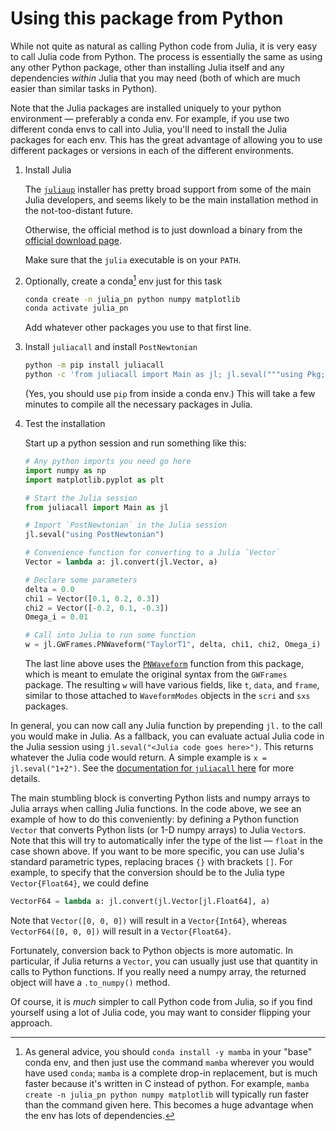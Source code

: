 # Using this package from Python

While not quite as natural as calling Python code from Julia, it is very easy
to call Julia code from Python.  The process is essentially the same as using
any other Python package, other than installing Julia itself and any
dependencies *within* Julia that you may need (both of which are much easier
than similar tasks in Python).

Note that the Julia packages are installed uniquely to your python environment
— preferably a conda env.  For example, if you use two different conda envs to
call into Julia, you'll need to install the Julia packages for each env.  This
has the great advantage of allowing you to use different packages or versions
in each of the different environments.

1. Install Julia
   
   The [`juliaup`](https://github.com/JuliaLang/juliaup) installer has pretty
   broad support from some of the main Julia developers, and seems likely to be
   the main installation method in the not-too-distant future.
   
   Otherwise, the official method is to just download a binary from the
   [official download page](https://julialang.org/downloads/).
   
   Make sure that the `julia` executable is on your `PATH`.
   
2. Optionally, create a conda[^1] env just for this task
   ```bash
   conda create -n julia_pn python numpy matplotlib
   conda activate julia_pn
   ```
   Add whatever other packages you use to that first line.

3. Install `juliacall` and install `PostNewtonian`
   ```bash
   python -m pip install juliacall
   python -c 'from juliacall import Main as jl; jl.seval("""using Pkg; Pkg.add("PostNewtonian")""")'
   ```
   (Yes, you should use `pip` from inside a conda env.)  This will take a few
   minutes to compile all the necessary packages in Julia.

4. Test the installation
   
   Start up a python session and run something like this:
   ```python
   # Any python imports you need go here
   import numpy as np
   import matplotlib.pyplot as plt
   
   # Start the Julia session
   from juliacall import Main as jl
   
   # Import `PostNewtonian` in the Julia session
   jl.seval("using PostNewtonian")

   # Convenience function for converting to a Julia `Vector`
   Vector = lambda a: jl.convert(jl.Vector, a)

   # Declare some parameters
   delta = 0.0
   chi1 = Vector([0.1, 0.2, 0.3])
   chi2 = Vector([-0.2, 0.1, -0.3])
   Omega_i = 0.01
   
   # Call into Julia to run some function
   w = jl.GWFrames.PNWaveform("TaylorT1", delta, chi1, chi2, Omega_i)
   ```
   The last line above uses the [`PNWaveform`](@ref) function from this
   package, which is meant to emulate the original syntax from the `GWFrames`
   package.  The resulting `w` will have various fields, like `t`, `data`, and
   `frame`, similar to those attached to `WaveformModes` objects in the `scri`
   and `sxs` packages.

In general, you can now call any Julia function by prepending `jl.` to the call
you would make in Julia.  As a fallback, you can evaluate actual Julia code in
the Julia session using `jl.seval("<Julia code goes here>")`.  This returns
whatever the Julia code would return.  A simple example is `x =
jl.seval("1+2")`.  See the [documentation for `juliacall`
here](https://github.com/cjdoris/PythonCall.jl#readme) for more details.

The main stumbling block is converting Python lists and numpy arrays to Julia
arrays when calling Julia functions.  In the code above, we see an example of
how to do this conveniently: by defining a Python function `Vector` that
converts Python lists (or 1-D numpy arrays) to Julia `Vector`s.  Note that this
will try to automatically infer the type of the list — `float` in the case
shown above.  If you want to be more specific, you can use Julia's standard
parametric types, replacing braces `{}` with brackets `[]`.  For example, to
specify that the conversion should be to the Julia type `Vector{Float64}`, we
could define
```python
VectorF64 = lambda a: jl.convert(jl.Vector[jl.Float64], a)
```
Note that `Vector([0, 0, 0])` will result in a `Vector{Int64}`, whereas
`VectorF64([0, 0, 0])` will result in a `Vector{Float64}`.

Fortunately, conversion back to Python objects is more automatic.  In
particular, if Julia returns a `Vector`, you can usually just use that quantity
in calls to Python functions.  If you really need a numpy array, the returned
object will have a `.to_numpy()` method.

Of course, it is *much* simpler to call Python code from Julia, so if you find
yourself using a lot of Julia code, you may want to consider flipping your
approach.


[^1]: As general advice, you should `conda install -y mamba` in your "base"
      conda env, and then just use the command `mamba` wherever you would have
      used `conda`; `mamba` is a complete drop-in replacement, but is much
      faster because it's written in C instead of python.  For example, `mamba
      create -n julia_pn python numpy matplotlib` will typically run faster
      than the command given here.  This becomes a huge advantage when the env
      has lots of dependencies.
